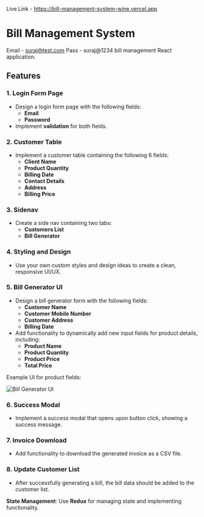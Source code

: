 Live Link - https://bill-management-system-wine.vercel.app


# Bill Management System
Email - suraj@test.com
Pass - suraj@1234
bill management React application.

## Features

### 1. Login Form Page
- Design a login form page with the following fields:
  - **Email**
  - **Password**
- Implement **validation** for both fields.

### 2. Customer Table
- Implement a customer table containing the following 6 fields:
  - **Client Name**
  - **Product Quantity**
  - **Billing Date**
  - **Contact Details**
  - **Address**
  - **Billing Price**

### 3. Sidenav
- Create a side nav containing two tabs:
  - **Customers List**
  - **Bill Generator**

### 4. Styling and Design
- Use your own custom styles and design ideas to create a clean, responsive UI/UX.

### 5. Bill Generator UI
- Design a bill generator form with the following fields:
  - **Customer Name**
  - **Customer Mobile Number**
  - **Customer Address**
  - **Billing Date**
- Add functionality to dynamically add new input fields for product details, including:
  - **Product Name**
  - **Product Quantity**
  - **Product Price**
  - **Total Price**

Example UI for product fields:

![Bill Generator UI](https://prod-files-secure.s3.us-west-2.amazonaws.com/76a0172c-d58b-4241-bb64-f4533077b180/aebb9d58-c43e-48be-9704-5203fbb1b8e8/Untitled.png)

### 6. Success Modal
- Implement a success modal that opens upon button click, showing a success message.

### 7. Invoice Download
- Add functionality to download the generated invoice as a CSV file.

### 8. Update Customer List
- After successfully generating a bill, the bill data should be added to the customer list.

**State Management**: Use **Redux** for managing state and implementing functionality.


